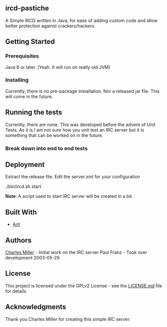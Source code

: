 ## ircd-pastiche

A Simple IRCD written in Java, for ease of adding custom code and allow better protection against crackers/hackers.

## Getting Started

### Prerequisites

Java 6 or later. (Yeah. It will run on really old JVM)

### Installing

Currently, there is no pre-package installation. Nor a released jar file. This will come in the future.

## Running the tests

Currently, there are none. This was developed before the advent of Unit Tests. As it is I am not sure how you unit test an IRC server but it is something that can be worked on in the future.

### Break down into end to end tests

## Deployment

Extract the release file. Edit the server.xml for your configuration

./bin/ircd.sh start

**Note**: A script used to start IRC server will be created in a bit.

## Built With

* [Ant](https://ant.apache.org)

## Authors

[Charles Miller](https://sourceforge.net/u/carlfish/profile/) - Initial work on the IRC server
Paul Franz - Took over development 2003-05-29

## License

This project is licensed under the GPLv2 License - see the [LICENSE.md](LICENSE.md) file for details

## Acknowledgments

Thank you Charles Miller for creating this simple IRC server.

